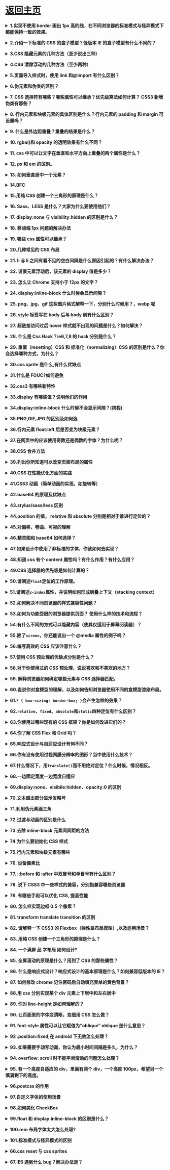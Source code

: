 # [返回主页](https://github.com/yisainan/web-interview/blob/master/README.md)

<b><details><summary>1.实现不使用 border 画出 1px 高的线，在不同浏览器的标准模式与怪异模式下都能保持一致的效果。</summary></b>

答案：

```html
<div style="height:1px;overflow:hidden;background:red"></div>
```

[参与互动](https://github.com/yisainan/web-interview/issues/22)

</details>

<b><details><summary>2.介绍一下标准的 CSS 的盒子模型？低版本 IE 的盒子模型有什么不同的？</summary></b>

答案：

（1）有两种， IE 盒子模型、W3C 盒子模型；

（2）盒模型： 内容(content)、填充(padding)、边界(margin)、 边框(border)；

（3）区 别： IE 的 content 部分把 border 和 padding 计算了进去;

[参与互动](https://github.com/yisainan/web-interview/issues/23)

</details>

<b><details><summary>3.CSS 隐藏元素的几种方法（至少说出三种）</summary></b>

答案：

Opacity:元素本身依然占据它自己的位置并对网页的布局起作用。它也将响应用户交互;

Visibility:与 opacity 唯一不同的是它不会响应任何用户交互。此外，元素在读屏软件中也会被隐藏;

Display:display 设为 none 任何对该元素直接打用户交互操作都不可能生效。此外，读屏软件也不会读到元素的内容。这种方式产生的效果就像元素完全不存在;

Position:不会影响布局，能让元素保持可以操作;

Clip-path:clip-path 属性还没有在 IE 或者 Edge 下被完全支持。如果要在你的 clip-path 中使用外部的 SVG 文件，浏览器支持度还要低;

[参与互动](https://github.com/yisainan/web-interview/issues/24)

</details>

<b><details><summary>4.CSS 清除浮动的几种方法（至少两种）</summary></b>

答案：

```
清除浮动： 核心：clear:both;

1.使用额外标签法（不推荐使用）

在浮动的盒子下面再放一个标签，使用 clear:both;来清除浮动

a 内部标签：会将父盒子的高度重新撑开

b 外部标签：只能将浮动盒子的影响清除，但是不会撑开盒子

2.使用 overflow 清除浮动（不推荐使用）

先找到浮动盒子的父元素，给父元素添加一个属性：overflow:hidden;就会清除子元素对页面的影响

3.使用伪元素清除浮动(用的最多)

伪元素：在页面上不存在的元素，但是可以通过 css 添加上去

种类：
      :after(在。。。之后)
      :before(在。。。之前)

注意：每个元素都有自己的伪元素

.clearfix:after {
    content:"";
    height:0;
    line-height:0;
    display:block;
    clear:both;
    visibility:hidden;  /_将元素隐藏起来_/ 
      在页面的 clearfix 元素后面添加了一个空的块级元素
     （这个元素的高为 0 行高也为 0   并且这个元素清除了浮动）
}
.clearfix {
  zoom:1;/_为了兼容 IE6_/
}
```

[参与互动](https://github.com/yisainan/web-interview/issues/25)

</details>

<b><details><summary>5.页面导入样式时，使用 link 和@import 有什么区别？</summary></b>

答案：

1. Link 属于 html 标签，而@import 是 CSS 中提供的

2. 在页面加载的时候，link 会同时被加载，而@import 引用的 CSS 会在页面加载完成后才会加载引用的 CSS

3. @import 只有在 ie5 以上才可以被识别，而 link 是 html 标签，不存在浏览器兼容性问题

4. Link 引入样式的权重大于@import 的引用（@import 是将引用的样式导入到当前的页面中）

[参与互动](https://github.com/yisainan/web-interview/issues/26)

</details>

<b><details><summary>6.伪元素和伪类的区别？</summary></b>

答案：

1、伪元素使用 2 个冒号，常见的有：::before，::after，::first-line，::first-letter，::selection、::placeholder 等；

      伪类使用1个冒号，常见的有：:hover，:link，:active，:target，:not()，:focus等。

2、伪元素添加了一个页面中没有的元素（只是从视觉效果上添加了，不是在文档树中添加）；

      伪类是给页面中已经存在的元素添加一个类。

解析：

CSS 伪元素是添加到选择器的关键字，去选择元素的特定部分。它们可以用于装饰（`:first-line`，`:first-letter`）或将元素添加到标记中（与 content:...组合），而不必修改标记（`:before`，`:after`）。

- `:first-line`和`:first-letter`可以用来修饰文字。
- 上面提到的`.clearfix`方法中，使用`clear: both`来添加不占空间的元素。
- 使用`:before`和`after`展示提示中的三角箭头。鼓励关注点分离，因为三角被视为样式的一部分，而不是真正的 DOM。如果不使用额外的 HTML 元素，只用 CSS 样式绘制三角形是不太可能的。

[参考](https://css-tricks.com/almanac/selectors/a/after-and-before/)

[参与互动](https://github.com/yisainan/web-interview/issues/27)

</details>

<b><details><summary>7. CSS 选择符有哪些？哪些属性可以继承？优先级算法如何计算？ CSS3 新增伪类有那些？</summary></b>

答案：

```
        1.id选择器（ # myid）

        2.类选择器（.myclassname）

        3.标签选择器（div, h1, p）

        4.相邻选择器（h1 + p）

        5.子选择器（ul < li）

        6.后代选择器（li a）

        7.通配符选择器（ * ）

        8.属性选择器（a[rel = "external"]）

        9.伪类选择器（a: hover, li: nth - child）

    *   可继承： font-size font-family color, UL LI DL DD DT;

    *   不可继承 ：border padding margin width height ;

    *   优先级就近原则，样式定义最近者为准;

    *   载入样式以最后载入的定位为准;

优先级为:

       !important >  id > class > tag  

       important 比 内联优先级高

CSS3新增伪类举例：

    p:first-of-type 选择属于其父元素的首个 <p> 元素的每个 <p> 元素。

    p:last-of-type  选择属于其父元素的最后 <p> 元素的每个 <p> 元素。

    p:only-of-type  选择属于其父元素唯一的 <p> 元素的每个 <p> 元素。

    p:only-child    选择属于其父元素的唯一子元素的每个 <p> 元素。

    p:nth-child(2)  选择属于其父元素的第二个子元素的每个 <p> 元素。

    :enabled、:disabled 控制表单控件的禁用状态。

    :checked，单选框或复选框被选中。

```

[参与互动](https://github.com/yisainan/web-interview/issues/28)

</details>

<b><details><summary>8. 行内元素和块级元素的具体区别是什么？行内元素的 padding 和 margin 可设置吗？</summary></b>

答案：

- 块级元素(block)特性：

  - 总是独占一行，表现为另起一行开始，而且其后的元素也必须另起一行显示;

  - 宽度(width)、高度(height)、内边距(padding)和外边距(margin)都可控制;

- 内联元素(inline)特性：
  - 和相邻的内联元素在同一行;
  - 宽度(width)、高度(height)、内边距的 top/bottom(padding-top/padding-bottom)和外边距的 top/bottom(margin-top/margin-bottom)都不可改变（也就是 padding 和 margin 的 left 和 right 是可以设置的），就是里面文字或图片的大小。

那么问题来了，浏览器还有默认的天生 inline-block 元素（拥有内在尺寸，可设置高宽，但不会自动换行），有哪些？

答案：`<input> 、<img> 、<button> 、<texterea> 、<label>。`

[参与互动](https://github.com/yisainan/web-interview/issues/29)

</details>

<b><details><summary>9. 什么是外边距重叠？重叠的结果是什么？</summary></b>

答案：

外边距重叠就是 margin-collapse。

在 CSS 当中，相邻的两个盒子（可能是兄弟关系也可能是祖先关系）的外边距可以结合成一个单独的外边距。这种合并外边距的方式被称为折叠，并且因而所结合成的外边距称为折叠外边距。

折叠结果遵循下列计算规则：

1. 两个相邻的外边距都是正数时，折叠结果是它们两者之间较大的值。

2. 两个相邻的外边距都是负数时，折叠结果是两者绝对值的较大值。

3. 两个外边距一正一负时，折叠结果是两者的相加的和。

[参与互动](https://github.com/yisainan/web-interview/issues/30)

</details>

<b><details><summary>10. rgba()和 opacity 的透明效果有什么不同？</summary></b>

答案：

rgba()和 opacity 都能实现透明效果，但最大的不同是 opacity 作用于元素，以及元素内的所有内容的透明度，

而 rgba()只作用于元素的颜色或其背景色。（设置 rgba 透明的元素的子元素不会继承透明效果！）

[参与互动](https://github.com/yisainan/web-interview/issues/31)

</details>

<b><details><summary>11. css 中可以让文字在垂直和水平方向上重叠的两个属性是什么？</summary></b>

答案：

垂直方向：line-height

水平方向：letter-spacing

那么问题来了，关于 letter-spacing 的妙用知道有哪些么？

答案:可以用于消除 inline-block 元素间的换行符空格间隙问题。

[参与互动](https://github.com/yisainan/web-interview/issues/32)

</details>

<b><details><summary>12. px 和 em 的区别。</summary></b>

答案：px 和 em 都是长度单位，区别是，px 的值是固定的，指定是多少就是多少，计算比较容易。em 得值不是固定的，并且 em 会继承父级元素的字体大小。

浏览器的默认字体高都是 16px。所以未经调整的浏览器都符合: 1em=16px。那么 12px=0.75em, 10px=0.625em。

[参与互动](https://github.com/yisainan/web-interview/issues/33)

</details>

<b><details><summary>13. 如何垂直居中一个元素？</summary></b>

答案：

方法一：绝对定位居中（原始版之已知元素的高宽）

```css
.content {
  width: 200px;
  height: 200px;
  background-color: #6699ff;
  position: absolute; /*父元素需要相对定位*/
  top: 50%;
  left: 50%;
  margin-top: -100px; /*设为高度的1/2*/
  margin-left: -100px; /*设为宽度的1/2*/
}
```

方法二：绝对定位居中（改进版之一未知元素的高宽）

```css
.content {
  width: 200px;
  height: 200px;
  background-color: #6699ff;
  position: absolute; /*父元素需要相对定位*/
  top: 50%;
  left: 50%;
  transform: translate(-50%, -50%); /*在水平和垂直方向上各偏移-50%*/
}
```

方法三：绝对定位居中（改进版之二未知元素的高宽）

```css
.content {
  width: 200px;
  height: 200px;
  background-color: #6699ff;
  margin: auto; /*很关键的一步*/
  position: absolute; /*父元素需要相对定位*/
  left: 0;
  top: 0;
  right: 0;
  bottom: 0; /*让四个定位属性都为0*/
}
```

方法四：flex 布局居中

```css
body {
  display: flex; /*设置外层盒子display为flex*/
  align-items: center; /*设置内层盒子的垂直居中*/
  justify-content: center; /*设置内层盒子的水平居中*/
  .content {
    width: 200px;
    height: 200px;
    background-color: #6699ff;
  }
}
```

那么问题来了，如何垂直居中一个 img（用更简便的方法。）

```css
.content {
  //img的容器设置如下
  display: table-cell;
  text-align: center;
  vertical-align: middle;
}
```

[参与互动](https://github.com/yisainan/web-interview/issues/34)

</details>

<b><details><summary>14.BFC </summary></b>

答案：

- 什么是 BFC

  BFC（Block Formatting Context）格式化上下文，是 Web 页面中盒模型布局的 CSS 渲染模式，指一个独立的渲染区域或者说是一个隔离的独立容器。

- 形成 BFC 的条件

  - 浮动元素，float 除 none 以外的值
  - 定位元素，position（absolute，fixed）
  - display 为以下其中之一的值 inline-block，table-cell，table-caption
  - overflow 除了 visible 以外的值（hidden，auto，scroll）

- BFC 的特性
  - 内部的 Box 会在垂直方向上一个接一个的放置。
  - 垂直方向上的距离由 margin 决定
  - bfc 的区域不会与 float 的元素区域重叠。
  - 计算 bfc 的高度时，浮动元素也参与计算
  - bfc 就是页面上的一个独立容器，容器里面的子元素不会影响外面元素。

[参与互动](https://github.com/yisainan/web-interview/issues/35)

</details>

<b><details><summary>15.用纯 CSS 创建一个三角形的原理是什么？ </summary></b>

答案：

```css
span {
  width: 0;
  height: 0;
  border-top: 40px solid transparent;
  border-left: 40px solid transparent;
  border-right: 40px solid transparent;
  border-bottom: 40px solid #ff0000;
}
```

![css_001](../images/css_001.jpg)

[参与互动](https://github.com/yisainan/web-interview/issues/36)

</details>

<b><details><summary>16. Sass、LESS 是什么？大家为什么要使用他们？</summary></b>

答案：他们是 CSS 预处理器。他是 CSS 上的一种抽象层。他们是一种特殊的语法/语言编译成 CSS。

例如 Less 是一种动态样式语言. 将 CSS 赋予了动态语言的特性，如变量，继承，运算， 函数. LESS 既可以在客户端上运行 (支持 IE 6+, Webkit, Firefox)，也可一在服务端运行 (借助 Node.js)。

为什么要使用它们？

结构清晰，便于扩展。

可以方便地屏蔽浏览器私有语法差异。这个不用多说，封装对浏览器语法差异的重复处理，减少无意义的机械劳动。

可以轻松实现多重继承。

完全兼容 CSS 代码，可以方便地应用到老项目中。LESS 只是在 CSS 语法上做了扩展，所以老的 CSS 代码也可以与 LESS 代码一同编译。

[参与互动](https://github.com/yisainan/web-interview/issues/37)

</details>

<b><details><summary>17. display:none 与 visibility:hidden 的区别是什么？</summary></b>

答案：

display :  隐藏对应的元素但不挤占该元素原来的空间。

visibility:  隐藏对应的元素并且挤占该元素原来的空间。

即是，使用 CSS display:none 属性后，HTML 元素（对象）的宽度、高度等各种属性值都将“丢失”;而使用 visibility:hidden 属性后，HTML 元素（对象）仅仅是在视觉上看不见（完全透明），而它所占据的空间位置仍然存在。

[参与互动](https://github.com/yisainan/web-interview/issues/38)

</details>

<b><details><summary>18. 移动端 1px 问题的解决办法</summary></b>

答案：推荐解决方法：媒体查询 + transfrom

```
/* 2倍屏 */
@media only screen and (-webkit-min-device-pixel-ratio: 2.0) {
    .border-bottom::after {
        -webkit-transform: scaleY(0.5);
        transform: scaleY(0.5);
    }
}
/* 3倍屏 */
@media only screen and (-webkit-min-device-pixel-ratio: 3.0) {
    .border-bottom::after {
        -webkit-transform: scaleY(0.33);
        transform: scaleY(0.33);
    }
}
```

[其他解决方案参考](https://www.jianshu.com/p/31f8907637a6)

[参与互动](https://github.com/yisainan/web-interview/issues/39)

</details>

<b><details><summary>19. 哪些 css 属性可以继承？</summary></b>

答案：

可继承： font-size font-family color, ul li dl dd dt;

不可继承 ：border padding margin width height ;

[参与互动](https://github.com/yisainan/web-interview/issues/40)

</details>

<b><details><summary>20.几种常见的 CSS 布局</summary></b>

答案：

- 单列布局
- 两列自适应布局
- 圣飞布局和双飞翼布局
- 伪等高布局
- 粘连布局

[参与互动](https://github.com/yisainan/web-interview/issues/41)

</details>

<b><details><summary>21. li 与 li 之间有看不见的空白间隔是什么原因引起的？有什么解决办法？</summary></b>

答案：浏览器的默认行为是把 inline 元素间的空白字符（空格换行 tab）渲染成一个空格，也就是我们上面的代码<li>换行后会产生换行字符，而它会变成一个空格，当然空格就占用一个字符的宽度。

解决方案：

方法一：既然是因为`<li>`换行导致的，那就可以将`<li>`代码全部写在一排，如下

```html
<div class="wrap">
  <h3>li标签空白测试</h3>
  <ul>
    <li class="part1"></li>
    <li class="part2"></li>
    <li class="part3"></li>
    <li class="part4"></li>
  </ul>
</div>
```

方法二：我们为了代码美观以及方便修改，很多时候我们不可能将`<li>`全部写在一排，那怎么办？既然是空格占一个字符的宽度，那我们索性就将`<ul>`内的字符尺寸直接设为 0，将下面样式放入样式表，问题解决。

```css
.wrap ul {
  font-size: 0px;
}
```

但随着而来的就是`<ul>`中的其他文字就不见了，因为其尺寸被设为 0px 了，我们只好将他们重新设定字符尺寸。
方法三：本来以为方法二能够完全解决问题，但经测试，将 li 父级标签字符设置为 0 在 Safari 浏览器依然出现间隔空白；既然设置字符大小为 0 不行，那咱就将间隔消除了，将下面代码替换方法二的代码，目前测试完美解决。同样随来而来的问题是 li 内的字符间隔也被设置了，我们需要将 li 内的字符间隔设为默认。

```css
.wrap ul {
  letter-spacing: -5px;
}
```

之后记得设置 li 内字符间隔

```css
.wrap ul li {
  letter-spacing: normal;
}
```

[参与互动](https://github.com/yisainan/web-interview/issues/90)

</details>

<b><details><summary>22. 设置元素浮动后，该元素的 display 值是多少？</summary></b>

答案：

自动变成 display:block

[参与互动](https://github.com/yisainan/web-interview/issues/91)

</details>

<b><details><summary>23. 怎么让 Chrome 支持小于 12px 的文字？</summary></b>

答案：

css3 的 transform 属性，设置值为 scale(x,y) 定义 2D 缩放转换

示例：

-webkit-transform: scale(0.50);

[参与互动](https://github.com/yisainan/web-interview/issues/92)

</details>

<b><details><summary>24. display:inline-block 什么时候会显示间隙？</summary></b>

答案：间隙产生的原因是因为，换行或空格会占据一定的位置

推荐解决方法：

父元素中设置
font-size:0;letter-spaceing:-4px;

[参与互动](https://github.com/yisainan/web-interview/issues/93)

</details>

<b><details><summary>25. png、jpg、gif 这些图片格式解释一下，分别什么时候用？，webp 呢</summary></b>

答案：

gif 图形交换格式，索引颜色格式，颜色少的情况下，产生的文件极小，支持背景透明，动画，图形渐进，无损压缩（适合线条，图标等），缺点只有 256 种颜色

jpg 支持上百万种颜色，有损压缩，压缩比可达 180：1，而且质量受损不明显，不支持图形渐进与背景透明，不支持动画

png 为替代 gif 产生的，位图文件，支持透明，半透明，不透明。不支持动画，无损图像格式。Png8 简单说是静态 gif，也只有 256 色，png24 不透明，但不止 256 色。

webp 谷歌开发的旨在加快图片加载速度的图片格式，图片压缩体积是 jpeg 的 2/3，有损压缩。高版本的 W3C 浏览器才支持，google39+，safari7+

[参与互动](https://github.com/yisainan/web-interview/issues/94)

</details>

<b><details><summary>26. style 标签写在 body 后与 body 前有什么区别？</summary></b>

答案：

从上向下加载，加载顺序不同

[参与互动](https://github.com/yisainan/web-interview/issues/95)

</details>

<b><details><summary>27. 超链接访问过后 hover 样式就不出现的问题是什么？如何解决？</summary></b>

答案：被点击访问过的超链接样式不在具有 hover 和 active 了,解决方法是改变 CSS 属性的排列顺序: L-V-H-A（link,visited,hover,active）

[参与互动](https://github.com/yisainan/web-interview/issues/96)

</details>

<b><details><summary>28. 什么是 Css Hack？ie6,7,8 的 hack 分别是什么？</summary></b>

答案：针对不同的浏览器写不同的 CSS code 的过程，就是 CSS hack。

示例如下：

```css

#test{
    width:300px;
    height:300px;
    background-color:blue;      /_firefox_/
    background-color:red\9;      /_all ie_/
    background-color:yellow;    /_ie8_/
    +background-color:pink;        /_ie7_/
    \_background-color:orange;       /_ie6_/   
}

 :root #test { background-color:purple\9; }  /*ie9*/

@media all and (min-width:0px)

     { #test {background-color:black;} }  /*opera*/

@media screen and (-webkit-min-device-pixel-ratio:0)

{ #test {background-color:gray;} }       /*chrome and safari*/


```

[参与互动](https://github.com/yisainan/web-interview/issues/97)

</details>

<b><details><summary>29. 重置（resetting）CSS 和 标准化（normalizing）CSS 的区别是什么？你会选择哪种方式，为什么？</summary></b>

答案：

- **重置（Resetting）**： 重置意味着除去所有的浏览器默认样式。对于页面所有的元素，像`margin`、`padding`、`font-size`这些样式全部置成一样。你将必须重新定义各种元素的样式。
- **标准化（Normalizing）**： 标准化没有去掉所有的默认样式，而是保留了有用的一部分，同时还纠正了一些常见错误。

当需要实现非常个性化的网页设计时，我会选择重置的方式，因为我要写很多自定义的样式以满足设计需求，这时候就不再需要标准化的默认样式了。

解析：[参考](https://stackoverflow.com/questions/6887336/what-is-the-difference-between-normalize-css-and-reset-css)

[参与互动](https://github.com/yisainan/web-interview/issues/98)

</details>

<b><details><summary>30.css sprite 是什么,有什么优缺点</summary></b>

答案：概念：将多个小图片拼接到一个图片中。通过 background-position 和元素尺寸调节需要显示的背景图案。

优点：

- 减少 HTTP 请求数，极大地提高页面加载速度。
- 增加图片信息重复度，提高压缩比，减少图片大小。
- 更换风格方便，只需在一张或几张图片上修改颜色或样式即可实现。

缺点：

- 图片合并麻烦。
- 维护麻烦，修改一个图片可能需要从新布局整个图片，样式。

[参与互动](https://github.com/yisainan/web-interview/issues/99)

</details>

<b><details><summary>31.什么是 FOUC?如何避免</summary></b>

答案：

1. 什么是 Fouc(文档样式短暂失效)？

在引用 css 的过程中，如果方法不当或者位置引用不对，会导致某些页面在 windows 下的 ie 出现一些奇怪的现象，以无样式显示页面内容的瞬间闪烁，这种现象称之为文档样式短暂失效，简称 FOCU。

2. 原因大致为：

- 使用 import 方法导入样式表
- 将样式表放在页面底部
- 有几个样式表，放在 html 结构的不同位置。

3. 其实原理很清楚：当样式表晚于结构性 html 加载，当加载到此样式表时，页面将停止之前的渲染。此样式表被下载和解析后，将重新渲染页面，也就出现了短暂的花屏现象。

4. 解决方法：使用 link 标签将样式表放在文档 head 中。

[参与互动](https://github.com/yisainan/web-interview/issues/100)

</details>

<b><details><summary>32.css3 有哪些新特性</summary></b>

答案：

1. 选择器

- E:last-child 匹配父元素的最后一个子元素 E。
- E:nth-child(n)匹配父元素的第 n 个子元素 E。
- E:nth-last-child(n) CSS3 匹配父元素的倒数第 n 个子元素 E。

2. RGBA

回答此问题，面试官很可能继续问：rgba()和 opacity 的透明效果有什么不同？

3. 多栏布局

```html
<div class="mul-col">
  <div>
    <h3>新手上路</h3>
    <p>新手专区 消费警示 交易安全 24小时在线帮助 免费开店</p>
  </div>
  <div>
    <h3>付款方式</h3>
    <p>快捷支付 信用卡 余额宝 蚂蚁花呗 货到付款</p>
  </div>
  <div>
    <h3>淘宝特色</h3>
    <p>手机淘宝 旺信 大众评审 B格指南</p>
  </div>
</div>
```

```css
.mul-col {
  column-count: 3;
  column-gap: 5px;
  column-rule: 1px solid gray;
  border-radius: 5px;
  border: 1px solid gray;
  padding: 10px;
}
```

4. 多背景图

```css
/* backgroundimage:url('1.jpg),url('2.jpg') */
```

5. CSS3 word-wrap 属性

```css
p.test {
  word-wrap: break-word;
}
```

6. 文字阴影

```css
text-shadow: 5px 2px 6px rgba(64, 64, 64, 0.5);
```

7. @font-face 属性

Font-face 可以用来加载字体样式，而且它还能够加载服务器端的字体文件，让客户端显示客户端所没有安装的字体。

```css
@font-face {
  font-family: BorderWeb;
  src: url(BORDERW0.eot);
}
@font-face {
  font-family: Runic;
  src: url(RUNICMT0.eot);
}
.border {
  font-size: 35px;
  color: black;
  font-family: "BorderWeb";
}
.event {
  font-size: 110px;
  color: black;
  font-family: "Runic";
}

/* 淘宝网字体使用 */

@font-face {
  font-family: iconfont;
  src: url(//at.alicdn.com/t/font_1465189805_4518812.eot);
}
```

8. 圆角

```css
border-radius: 15px;
```

9. 边框图片

CSS3 border-image 属性

10. 盒阴影

```css
/* box-shadow: 水平方向的偏移量 垂直方向的偏移量 模糊程度 扩展程度 颜色 是否具有内阴影 */
```

11. 盒子大小

CSS3 box-sizing 属性

12. 媒体查询

CSS3 @media 查询

13. CSS3 动画

@keyframes

```css
@keyframes abc {
  from {
    transform: rotate(0);
  }
  50% {
    transform: rotate(90deg);
  }
  to {
    transform: rotate(360deg);
  }
}
```

animation 属性

```css
/* animation ： name duration timing-function delay interation-count direction play-state */
```

14. 渐变效果

```css
background-image: -webkit-gradient(
  linear,
  0% 0%,
  100% 0%,
  from(#2a8bbe),
  to(#fe280e)
);
```

15. CSS3 弹性盒子模型

- 弹性盒子是 CSS3 的一种新的布局模式。
- CSS3 弹性盒（ Flexible Box 或 flexbox），是一种当页面需要适应不同的屏幕大小以及设备类型时确保元素拥有恰当的行为的布局方式。
- 引入弹性盒布局模型的目的是提供一种更加有效的方式来对一个容器中的子元素进行排列、对齐和分配空白空间。

16. CSS3 过渡

```css
div {
  transition: width 2s;
  -moz-transition: width 2s; /* Firefox 4 */
  -webkit-transition: width 2s; /* Safari 和 Chrome */
  -o-transition: width 2s; /* Opera */
}
```

17. CSS3 变换

- rotate()旋转
- translate()平移
- scale( )缩放
- skew()扭曲/倾斜
- 变换基点
- 3d 转换

[参考](https://www.w3school.com.cn/css3/index.asp)

[参与互动](https://github.com/yisainan/web-interview/issues/101)

</details>

<b><details><summary>33.display 有哪些值？说明他们的作用</summary></b>

答案：

display： none | inline | block | list-item | inline-block | table | inline-table | table-caption | table-cell | table-row | table-row-group | table-column | table-column-group | table-footer-group | table-header-group | run-in | box | inline-box | flexbox | inline-flexbox | flex | inline-flex

解析：

默认值：inline

```
none： 隐藏对象。与visibility属性的hidden值不同，其不为被隐藏的对象保留其物理空间
inline： 指定对象为内联元素。
block： 指定对象为块元素。
list-item： 指定对象为列表项目。
inline-block： 指定对象为内联块元素。（CSS2）
table： 指定对象作为块元素级的表格。类同于html标签<table>（CSS2）
inline-table： 指定对象作为内联元素级的表格。类同于html标签<table>（CSS2）
table-caption： 指定对象作为表格标题。类同于html标签<caption>（CSS2）
table-cell： 指定对象作为表格单元格。类同于html标签<td>（CSS2）
table-row： 指定对象作为表格行。类同于html标签<tr>（CSS2）
table-row-group： 指定对象作为表格行组。类同于html标签<tbody>（CSS2）
table-column： 指定对象作为表格列。类同于html标签<col>（CSS2）
table-column-group： 指定对象作为表格列组显示。类同于html标签<colgroup>（CSS2）
table-header-group： 指定对象作为表格标题组。类同于html标签<thead>（CSS2）
table-footer-group： 指定对象作为表格脚注组。类同于html标签<tfoot>（CSS2）
run-in： 根据上下文决定对象是内联对象还是块级对象。（CSS3）
box： 将对象作为弹性伸缩盒显示。（伸缩盒最老版本）（CSS3）
inline-box： 将对象作为内联块级弹性伸缩盒显示。（伸缩盒最老版本）（CSS3）
flexbox： 将对象作为弹性伸缩盒显示。（伸缩盒过渡版本）（CSS3）
inline-flexbox： 将对象作为内联块级弹性伸缩盒显示。（伸缩盒过渡版本）（CSS3）
flex： 将对象作为弹性伸缩盒显示。（伸缩盒最新版本）（CSS3）
inline-flex： 将对象作为内联块级弹性伸缩盒显示。（伸缩盒最新版本）（CSS3）
```

[参考](https://www.jianshu.com/p/77e1c36c0895)

[参与互动](https://github.com/yisainan/web-interview/issues/102)

</details>

<b><details><summary>34.display:inline-block 什么时候不会显示间隙？(携程)</summary></b>

答案：inline-block 布局的元素在编辑器里写在同一行

[参与互动](https://github.com/yisainan/web-interview/issues/103)

</details>

<b><details><summary>35.PNG,GIF,JPG 的区别及如何选</summary></b>

答案：

GIF：

- 1：256 色
- 2： 无损，编辑 保存时候，不会损失。
- 3：支持简单动画。
- 4：支持 boolean 透明，也就是要么完全透明，要么不透明

JPEG：

- 1：millions of colors
- 2： 有损压缩， 意味着每次编辑都会失去质量。
- 3：不支持透明。
- 4：适合照片，实际上很多相机使用的都是这个格式。

PNG：

- 1：无损，其实 PNG 有好几种格式的，一般分为两类：PNG8 和 truecolor PNGs；

- 与 GIF 相比：

  - 它通常会产生较小的文件大小。
  - 它支持阿尔法（变量）透明度。
  - 无动画支持

- 与 JPEG 相比：

  - 文件更大
  - 无损
  - 因此可以作为 JPEG 图片中间编辑的中转格式。

- 结论：

  - JPEG 适合照片
  - GIF 适合动画
  - PNG 适合其他任何种类——图表，buttons，背景，图表等等。

[参考](https://www.cnblogs.com/yadiblogs/p/9546935.html)

[参与互动](https://github.com/yisainan/web-interview/issues/104)

</details>

<b><details><summary>36.行内元素 float:left 后是否变为块级元素？</summary></b>

答案：

- 行内元素设置成浮动之后变得更加像是 inline-block
- 行内块级元素，设置成这个属性的元素会同时拥有行内和块级的特性，最明显的不同是它的默认宽度不是 100%，行内元素默认 100%宽度占据一行
- 这时候给行内元素设置 padding-top 和 padding-bottom 或者 width、height 都是有效果的

[参与互动](https://github.com/yisainan/web-interview/issues/105)

</details>

<b><details><summary>37.在网页中的应该使用奇数还是偶数的字体？为什么呢？</summary></b>

答案：应该使用偶数字体

1.比例关系

相对来说偶数字号比较容易和页面中其他部分的字号构成一个比例关系。如我使用 14px 的字体作为正文字号，那么其他部分的字体（如标题）就可以使用 14×1.5 =21px 的字体，或者在一些地方使用到了 14×0.5=7px 的 padding 或者 margin，如果你是在用 sass 或者 less 编写 css，这时候用处就凸显出来了。

2.UI 设计师的缘故

大多数设计师用的软件如 ps 提供的字号是偶数，自然到了   前端那边也是用的是偶数。

3.浏览器缘故

其一是低版本的浏览器 ie6 会把奇数字体强制转化为偶数，即 13px 渲染为 14px。

其二是为了平分字体。偶数宽的汉字，如 12px 的汉子，去掉 1 像素的字体间距，填充了的字体像素宽度其实就是 11px，这样的汉字中竖线左右是平分的，如“中”子，左右就是 5px 了。

4.系统差别

Windows 自带的点阵宋体（中易宋体）从 Vista 开始只提供 12、14、16 px 这三个大小的点阵，而 13、15、17 px 时用的是小一号的点阵（即每个字占的空间大了 1 px，但点阵没变），于是略显稀疏。

而在 Linux 和其他手持设备上，奇数偶数的渲染效果其实相差不大。

解析：[参考](https://blog.csdn.net/jian_xi/article/details/79346477)

[参与互动](https://github.com/yisainan/web-interview/issues/106)

</details>

<b><details><summary>38.CSS 合并方法</summary></b>

答案：@import url(css 文件地址)

[参与互动](https://github.com/yisainan/web-interview/issues/107)

</details>

<b><details><summary>39.列出你所知道可以改变页面布局的属性</summary></b>

答案：width、height、float、position、等

[参与互动](https://github.com/yisainan/web-interview/issues/108)

</details>

<b><details><summary>40.CSS 在性能优化方面的实践</summary></b>

答案：

1. 内联首屏关键 CSS（Critical CSS）

内联 CSS 能够使浏览器开始页面渲染的时间提前，只将渲染首屏内容所需的关键 CSS 内联到 HTML 中

2. 异步加载 CSS

3. 文件压缩

4. 去除无用 CSS

解析：[参考](https://www.cnblogs.com/heroljy/p/9412704.html)

[参与互动](https://github.com/yisainan/web-interview/issues/109)

</details>

<b><details><summary>41.CSS3 动画（简单动画的实现，如旋转等）</summary></b>

答案：

让一个 div 元素旋转 360 度示例

1. div 的样式结构:

```css
div {
  margin: 50px auto;
  width: 200px;
  height: 200px;
  background-color: pink;
}
```

2. 设置旋转属性的类名:

```css
div.rotate {
              /* 旋转360度 */
            transform: rotate(360deg);
              /* all表示所有属性,1s表示在一秒的时间完成动画 */
            transition: all 1s;
}
```

```
transition 有四个属性:

property: 规定应用过渡的 CSS 属性的名称。

duration: 定义过渡效果花费的时间。默认是 0,单位是 s。

timing-function: 规定过渡效果的时间曲线。默认是 "ease"。匀速'linear',加速'ease-in',减速'ease-out',先快后慢'ease-in-out'。

delay: 规定过渡效果何时开始。默认是 0。单位 s。

可以连写: transition: property duration timing-function delay;
```

3. 给 div 元素设置鼠标移入时旋转,也就是给它加上.rotate 类名.鼠标移出时移除类名

```js
$(function() {
  $("div")
    .mouseenter(function() {
      $(this).addClass("rotate");
    })
    .mouseleave(function() {
      $(this).removeClass("rotate");
    });
});
```

解析：[参考](https://blog.csdn.net/qq_42209630/article/details/80338578)

[参与互动](https://github.com/yisainan/web-interview/issues/110)

</details>

<b><details><summary>42.base64 的原理及优缺点</summary></b>

答案：

1.什么是 Base64

Base64 是一种基于 64 个可打印字符来表示二进制数据的编码方式，是从二进制数据到字符的过程。
原则上，计算机中所有内容都是二进制形式存储的，所以所有内容（包括文本、影音、图片等）都可以用 base64 来表示。

2.适用场景

```
1.Base64一般用于在HTTP协议下传输二进制数据，由于HTTP协议是文本协议，所以在HTTP写一下传输二进制数据需要将二进制数据转化为字符数据，
网络传输只能传输可打印字符，
在ASCII码中规定，0-31、128这33个字符属于控制字符，
32~127这95个字符属于可打印字符
那么其它字符怎么传输呢，Base64就是其中一种方式，
2.将图片等资源文件以Base64编码形式直接放于代码中，使用的时候反Base64后转换成Image对象使用。
3.偶尔需要用这条纯文本通道传一张图片之类的情况发生的时候，就会用到Base64，比如多功能Internet 邮件扩充服务（MIME）就是用Base64对邮件的附件进行编码的。
```

3.Base64 编码原理

Base64 编码之所以称为 Base64，是因为其使用 64 个字符来对任意数据进行编码，同理有 Base32、Base16 编码。标准 Base64 编码使用的 64 个字符为：

![css_008](../images/css_008.png)

有点特殊的是最后两个字符，因对最后两个字符的选择不同，Base64 编码又有很多变种，比如用于编码 URL 的 Base64 URL 编码。

Base64 编码本质上是一种将二进制数据转成文本数据的方案。对于非二进制数据，是先将其转换成二进制形式，然后每连续 6 比特（2 的 6 次方=64）计算其十进制值，根据该值在上面的索引表中找到对应的字符，最终得到一个文本字符串。

假设我们要对 Hello! 进行 Base64 编码，按照 ASCII 表，其转换过程如下图所示：

![css_009](../images/css_009.png)

可知 Hello! 的 Base64 编码结果为 SGVsbG8h，每 3 个原始字符经 Base64 编码成 4 个字符。那么，当原始字符串长度不能被 3 整除时，怎么办呢？

以 Hello!! 为例，其转换过程为：

![css_010](../images/css_010.png)

Hello!! Base64 编码的结果为 SGVsbG8hIQAA。可见，不能被 3 整除时会采用来来补 0 的方式来完成编码。
需要注意的是：标准 Base64 编码通常用 = 字符来替换最后的 A，即编码结果为 SGVsbG8hIQ==。因为 = 字符并不在 Base64 编码索引表中，其意义在于结束符号，在 Base64 解码时遇到 = 时即可知道一个 Base64 编码字符串结束。

4.优缺点

优点:可以将二进制数据转化为可打印字符，方便传输数据，对数据进行简单的加密，肉眼安全。
缺点：内容编码后体积变大，编码和解码需要额外工作量。

解析：[参考 1](https://segmentfault.com/a/1190000012654771)、[参考 2](https://blog.csdn.net/fightingitpanda/article/details/83305100)

[参与互动](https://github.com/yisainan/web-interview/issues/111)

</details>

<b><details><summary>43.stylus/sass/less 区别</summary></b>

答案：

1. 后缀

默认 Sass 使用 .sass 扩展名，而 Less 使用 .less 扩展名，Stylus 默认使用 .styl 的文件扩展名

2. 语法

3. 变量

- sass 变量必须是以\$开头的，然后变量和值之间使用冒号（：）隔开，和 css 属性是一样的
- Less css 中变量都是用@开头的，其余与 sass 都是一样的
- stylus 对变量是没有任何设定的，可以是以\$开头，或者任何的字符，而且与变量之间可以用冒号，空格隔开，但是在 stylus 中不能用@开头

解析：[参考](https://blog.csdn.net/pedrojuliet/article/details/72887490)

[参与互动](https://github.com/yisainan/web-interview/issues/112)

</details>

<b><details><summary>44.position 的值， relative 和 absolute 分别是相对于谁进行定位的？</summary></b>

答案：

- absolute :生成绝对定位的元素， 相对于最近一级的 定位不是 static 的父元素来进行定位。
- fixed （老 IE 不支持）生成绝对定位的元素，通常相对于浏览器窗口或 frame 进行定位。
- relative 生成相对定位的元素，相对于其在普通流中的位置进行定位。
- static 默认值。没有定位，元素出现在正常的流中
- sticky 生成粘性定位的元素，容器的位置根据正常文档流计算得出

[参与互动](https://github.com/yisainan/web-interview/issues/113)

</details>

<b><details><summary>45.对偏移、卷曲、可视的理解</summary></b>

答案：

```
偏移
offsetWidth	  width  +  padding  +  border
offsetHeight	height +  padding  +  border
offsetLeft
offsetTop
offsetParent
注意：没有offsetRight和offsetBottom
************************************************************************************************

卷曲
scrollWidth    width  +  padding
scrollHeight   当内部的内容溢出盒子的时候， 顶边框的底部，计算到内容的底部；如果内容没有溢出盒子，计算方式为盒子内部的真实高度（边框到边框）
scrollLeft     这个scroll系列属性不是只读的
scrollTop
scroll()

此函数可以获取卷曲的高度和卷曲的宽度
function myScroll() {
   return {
      top: window.pageYOffset  || document.documentElement.scrollTop  || document.body.scrollTop  || 0,
      left: window.pageXOffset || document.documentElement.scrollLeft || document.body.scrollLeft || 0
    };

}

滚动滚动条的时候触发事件
box（window）.onscroll = function () {}
************************************************************************************************

可视
clientWidth   获取的是元素内部的真实宽度 width  +  padding
clientHeight  边框之间的高度
clientLeft    相当于左边框的宽度  如果元素包含了滚动条，并且滚动条显示在元素的左侧。这时，clientLeft属性会包含滚动条的宽度17px
clientTop     相当于顶边框的宽度
client()

此函数可以获取浏览器可视区域的宽高
function myClient() {
    return {
        wid: window.innerWidth  || document.documentElement.clientWidth  || document.body.clientWidth  || 0,
       heit: window.innerHeight || document.documentElement.clientHeight || document.body.clientHeight || 0
    };
}

----------------------------------------------------------------------------------------------
@offsetHeight和style.height的区别

demo.style.height只能获取行内样式，如果样式写到了其他地方，甚至根本就没写，便无法获取
style.height是字符串（而且带单位），offsetHeight是数值
demo.style.height可以设置行内样式，offsetHeight是只读属性
因此，一般用demo.offsetHeight来获取某元素的真实宽度/高度，用style.height来设置宽度/高度

----------------------------------------------------------------------------------------------
@offsetLeft和style.left的区别

一、style.left只能获取行内样式
二、offsetLeft只读，style.left可读可写
三、offsetLeft是数值，style.left是字符串并且有单位px
四、如果没有加定位，style.left获取的数值可能是无效的
五、最大区别在于offsetLeft以border左上角为基准，style.left以margin左上角为基准

----------------------------------------------------------------------------------------------
@scrollHeight和scrollWidth

标签内部实际内容的高度/宽度
不计算边框，如果内容不超出盒子，值为盒子的宽高（不带边框）
如果内容超出了盒子，就是从顶部或左部边框内侧一直到内容a的最外部分

----------------------------------------------------------------------------------------------
@scrollTop和scrollLeft

被卷去部分的 顶部/左侧 到可视区域 顶部/左侧 的距离
```

解析：

![offset大全](../images/css_002.png)

![scroll大全](../images/css_003.png)

![三个height比较](../images/css_004.png)

![style.left和offsetLeft](../images/css_005.png)

![client大全](../images/css_006.png)

[参与互动](https://github.com/yisainan/web-interview/issues/114)

</details>

<b><details><summary>46.精灵图和 base64 如何选择？</summary></b>

答案：

## Css Sprites：

介绍：
Css Sprites（雪碧图或 css 精灵），是网页图片处理的一种方式，它允许你将一个页面涉及到的所有零星图片都包含到一张大图中去，这样一来，当访问该页面时，载入的图片就不会像以前那样一幅一幅地慢慢显示出来了。

原理：
将许多的小图片整合到一张大图片中，利用 css 中的 background-image 属性，background-position 属性定位某个图片位置，来达到在大图片中引用某个部位的小图片的效果。

优点：
减少网页的 http 请求，提升网页加载速度。
合并多张小图片成大图，能减少字节总数（大图大小<=多张小图大小）.

缺点：
前期需要处理图片将小图合并，多些许工程量。
对于需要经常改变的图片维护起来麻烦。

## base64：

介绍：
base64 是网络上最常见的用于传输 8Bit 字节代码的编码方式之一，要求把每三个 8Bit 的字节转换为四个 6Bit 的字节，Base64 是网络上最常见的用于传输 8Bit 字节代码的编码方式之一。

通俗点讲：将资源原本二进制形式转成以 64 个字符基本单位，所组成的一串字符串。
比如一张图片转成 base64 编码后就像这样，图片直接以 base64 形式嵌入文件中（很长没截完）：

![css_007](../images/css_007.jpg)

生成 base64 编码：
图片生成 base64 可以用一些工具，如在线工具，但在项目中这样一个图片这样生成是挺繁琐。
特别说下，webpack 中的 url-loader 可以完成这个工作，可以对限制大小的图片进行 base64 的转换，非常方便。

优点：
base64 的图片会随着 html 或者 css 一起下载到浏览器,减少了请求.
可避免跨域问题

缺点：
老东西（低版本）的 IE 浏览器不兼容。
体积会比原来的图片大一点。
css 中过多使用 base64 图片会使得 css 过大，不利于 css 的加载。

适用场景：
应用于小的图片几 k 的，太大的图片会转换后的大小太大，得不偿失。
用于一些 css sprites 不利处理的小图片，如一些可以通过 background-repeat 平铺来做成背景的图片

解析：[参考](https://www.cnblogs.com/wangqi2019/p/10498627.html)

[参与互动](https://github.com/yisainan/web-interview/issues/115)

</details>

<b><details><summary>47.如果设计中使用了非标准的字体，你该如何去实现？</summary></b>

答案：使用`@font-face`并为不同的`font-weight`定义`font-family`。

[参与互动](https://github.com/yisainan/web-interview/issues/116)

</details>

<b><details><summary>48.知道 css 有个 content 属性吗？有什么作用？有什么应用？</summary></b>

答案：知道。css 的 content 属性专门应用在 before/after 伪元素上，用来插入生成内容。最常见的应用是利用伪类清除浮动。

```css
//一种常见利用伪类清除浮动的代码
.clearfix:after {
  content: "."; //这里利用到了content属性
  display: block;
  height: 0;
  visibility: hidden;
  clear: both;
}
.clearfix {
  zoom: 1;
}
```

after 伪元素通过 content 在元素的后面生成了内容为一个点的块级素，再利用 clear:both 清除浮动。
那么问题继续还有，知道 css 计数器（序列数字字符自动递增）吗？如何通过 css content 属性实现 css 计数器？

答案：css 计数器是通过设置 counter-reset 、counter-increment 两个属性 、及 counter()/counters()一个方法配合 after / before 伪类实现。

[参与互动](https://github.com/yisainan/web-interview/issues/117)

</details>

<b><details><summary>49.CSS 选择器的优先级是如何计算的？</summary></b>

答案：浏览器通过优先级规则，判断元素展示哪些样式。优先级通过 4 个维度指标确定，我们假定以`a、b、c、d`命名，分别代表以下含义：

1. `a`表示是否使用内联样式（inline style）。如果使用，`a`为 1，否则为 0。
2. `b`表示 ID 选择器的数量。
3. `c`表示类选择器、属性选择器和伪类选择器数量之和。
4. `d`表示标签（类型）选择器和伪元素选择器之和。

优先级的结果并非通过以上四个值生成一个得分，而是每个值分开比较。`a、b、c、d`权重从左到右，依次减小。判断优先级时，从左到右，一一比较，直到比较出最大值，即可停止。所以，如果`b`的值不同，那么`c`和`d`不管多大，都不会对结果产生影响。比如`0，1，0，0`的优先级高于`0，0，10，10`。

当出现优先级相等的情况时，最晚出现的样式规则会被采纳。如果你在样式表里写了相同的规则（无论是在该文件内部还是其它样式文件中），那么最后出现的（在文件底部的）样式优先级更高，因此会被采纳。

在写样式时，我会使用较低的优先级，这样这些样式可以轻易地覆盖掉。尤其对写 UI 组件的时候更为重要，这样使用者就不需要通过非常复杂的优先级规则或使用`!important`的方式，去覆盖组件的样式了。

解析：[参考](https://www.smashingmagazine.com/2007/07/css-specificity-things-you-should-know/)、[参考](https://www.sitepoint.com/web-foundations/specificity/)

[参与互动](https://github.com/yisainan/web-interview/issues/118)

</details>

<b><details><summary>50.请阐述`Float`定位的工作原理。</summary></b>

答案：

浮动（float）是 CSS 定位属性。浮动元素从网页的正常流动中移出，但是保持了部分的流动性，会影响其他元素的定位（比如文字会围绕着浮动元素）。这一点与绝对定位不同，绝对定位的元素完全从文档流中脱离。

CSS 的`clear`属性通过使用`left`、`right`、`both`，让该元素向下移动（清除浮动）到浮动元素下面。

如果父元素只包含浮动元素，那么该父元素的高度将塌缩为 0。我们可以通过清除（clear）从浮动元素后到父元素关闭前之间的浮动来修复这个问题。

有一种 hack 的方法，是自定义一个`.clearfix`类，利用伪元素选择器`::after`清除浮动。[另外还有一些方法](https://css-tricks.com/all-about-floats/#article-header-id-4)，比如添加空的`<div></div>`和设置浮动元素父元素的`overflow`属性。与这些方法不同的是，`clearfix`方法，只需要给父元素添加一个类，定义如下：

```css
.clearfix::after {
  content: "";
  display: block;
  clear: both;
}
```

值得一提的是，把父元素属性设置为`overflow: auto`或`overflow: hidden`，会使其内部的子元素形成块格式化上下文（Block Formatting Context），并且父元素会扩张自己，使其能够包围它的子元素。

解析：[参考](https://css-tricks.com/all-about-floats/)

[参与互动](https://github.com/yisainan/web-interview/issues/119)

</details>

<b><details><summary>51.请阐述`z-index`属性，并说明如何形成层叠上下文（stacking context）</summary></b>

答案：

CSS 中的`z-index`属性控制重叠元素的垂直叠加顺序。`z-index`只能影响`position`值不是`static`的元素。

没有定义`z-index`的值时，元素按照它们出现在 DOM 中的顺序堆叠（层级越低，出现位置越靠上）。非静态定位的元素（及其子元素）将始终覆盖静态定位（static）的元素，而不管 HTML 层次结构如何。

层叠上下文是包含一组图层的元素。 在一组层叠上下文中，其子元素的`z-index`值是相对于该父元素而不是 document root 设置的。每个层叠上下文完全独立于它的兄弟元素。如果元素 B 位于元素 A 之上，则即使元素 A 的子元素 C 具有比元素 B 更高的`z-index`值，元素 C 也永远不会在元素 B 之上.

每个层叠上下文是自包含的：当元素的内容发生层叠后，整个该元素将会在父层叠上下文中按顺序进行层叠。少数 CSS 属性会触发一个新的层叠上下文，例如`opacity`小于 1，`filter`不是`none`，`transform`不是`none`。

解析：[参考 1](https://css-tricks.com/almanac/properties/z/z-index/)、[参考 2](https://philipwalton.com/articles/what-no-one-told-you-about-z-index/)、[参考 3](https://developer.mozilla.org/en-US/docs/Web/CSS/CSS_Positioning/Understanding_z_index/The_stacking_context)

[参与互动](https://github.com/yisainan/web-interview/issues/120)

</details>

<b><details><summary>52.如何解决不同浏览器的样式兼容性问题？</summary></b>

答案：

- 在确定问题原因和有问题的浏览器后，使用单独的样式表，仅供出现问题的浏览器加载。这种方法需要使用服务器端渲染。
- 使用已经处理好此类问题的库，比如 Bootstrap。
- 使用 `autoprefixer` 自动生成 CSS 属性前缀。
- 使用 Reset CSS 或 Normalize.css。

[参与互动](https://github.com/yisainan/web-interview/issues/121)

</details>

<b><details><summary>53.如何为功能受限的浏览器提供页面？ 使用什么样的技术和流程？</summary></b>

答案：

- 优雅的降级：为现代浏览器构建应用，同时确保它在旧版浏览器中正常运行。
- Progressive enhancement - The practice of building an application for a base level of user experience, but adding functional enhancements when a browser supports it.
- 渐进式增强：构建基于用户体验的应用，但在浏览器支持时添加新增功能。
- 利用 [caniuse.com](https://caniuse.com/) 检查特性支持。
- 使用 `autoprefixer` 自动生成 CSS 属性前缀。
- 使用 [Modernizr](https://modernizr.com/)进行特性检测。

[参与互动](https://github.com/yisainan/web-interview/issues/122)

</details>

<b><details><summary>54.有什么不同的方式可以隐藏内容（使其仅适用于屏幕阅读器）？</summary></b>

答案：

这些方法与可访问性（a11y）有关。

- `visibility: hidden`：元素仍然在页面流中，并占用空间。
- `width: 0; height: 0`：使元素不占用屏幕上的任何空间，导致不显示它。
- `position: absolute; left: -99999px`： 将它置于屏幕之外。
- `text-indent: -9999px`：这只适用于`block`元素中的文本。
- Metadata： 例如通过使用 Schema.org，RDF 和 JSON-LD。
- WAI-ARIA：如何增加网页可访问性的 W3C 技术规范。

即使 WAI-ARIA 是理想的解决方案，我也会采用绝对定位方法，因为它具有最少的注意事项，适用于大多数元素，而且使用起来非常简单。

解析：[参考 1](https://www.w3.org/TR/wai-aria-1.1/)、[参考 2](https://developer.mozilla.org/en-US/docs/Web/Accessibility/ARIA)、[参考 3](http://a11yproject.com/)

[参与互动](https://github.com/yisainan/web-interview/issues/123)

</details>

<b><details><summary>55.除了`screen`，你还能说出一个 @media 属性的例子吗？</summary></b>

答案：

- all
  适用于所有设备。
- print
  为了加载合适的文档到当前使用的可视窗口. 需要提前咨询 paged media（媒体屏幕尺寸）, 以满足个别设备网页尺寸不匹配等问题。
- screen
  主要适用于彩色的电脑屏幕
- speech
  speech 这个合成器. 注意: CSS2 已经有一个相似的媒体类型叫 aural.<br>

解析：[参考](https://developer.mozilla.org/zh-CN/docs/Web/CSS/@media)

[参与互动](https://github.com/yisainan/web-interview/issues/124)

</details>

<b><details><summary>56.编写高效的 CSS 应该注意什么？</summary></b>

答案：

首先，浏览器从最右边的选择器，即关键选择器（key selector），向左依次匹配。根据关键选择器，浏览器从 DOM 中筛选出元素，然后向上遍历被选元素的父元素，判断是否匹配。选择器匹配语句链越短，浏览器的匹配速度越快。避免使用标签和通用选择器作为关键选择器，因为它们会匹配大量的元素，浏览器必须要进行大量的工作，去判断这些元素的父元素们是否匹配。

[BEM (Block Element Modifier)](https://bem.info/) methodology recommends that everything has a single class, and, where you need hierarchy, that gets baked into the name of the class as well, this naturally makes the selector efficient and easy to override.
[BEM (Block Element Modifier)](https://bem.info/)原则上建议为独立的 CSS 类命名，并且在需要层级关系时，将关系也体现在命名中，这自然会使选择器高效且易于覆盖。

搞清楚哪些 CSS 属性会触发重新布局（reflow）、重绘（repaint）和合成（compositing）。在写样式时，避免触发重新布局的可能。

解析：[参考 1](https://developers.google.com/web/fundamentals/performance/rendering/)、[参考 2](https://csstriggers.com/)

[参与互动](https://github.com/yisainan/web-interview/issues/125)

</details>

<b><details><summary>57.使用 CSS 预处理的优缺点分别是什么？</summary></b>

答案：

优点：

- 提高 CSS 可维护性。
- 易于编写嵌套选择器。
- 引入变量，增添主题功能。可以在不同的项目中共享主题文件。
- 通过混合（Mixins）生成重复的 CSS。
- Splitting your code into multiple files. CSS files can be split up too but doing so will require a HTTP request to download each CSS file.
- 将代码分割成多个文件。不进行预处理的 CSS，虽然也可以分割成多个文件，但需要建立多个 HTTP 请求加载这些文件。

缺点：

- 需要预处理工具。
- 重新编译的时间可能会很慢。

[参与互动](https://github.com/yisainan/web-interview/issues/126)

</details>

<b><details><summary>58.对于你使用过的 CSS 预处理，说说喜欢和不喜欢的地方？</summary></b>

答案：

喜欢：

- 绝大部分优点上题以及提过。
- Less 用 JavaScript 实现，与 NodeJS 高度结合。

不喜欢：

- 我通过`node-sass`使用 Sass，它用 C ++ 编写的 LibSass 绑定。在 Node 版本切换时，我必须经常重新编译。
- Less 中，变量名称以`@`作为前缀，容易与 CSS 关键字混淆，如`@media`、`@import`和`@font-face`。

[参与互动](https://github.com/yisainan/web-interview/issues/127)

</details>

<b><details><summary>59. 解释浏览器如何确定哪些元素与 CSS 选择器匹配。</summary></b>

答案：

浏览器从最右边的选择器（关键选择器）根据关键选择器，浏览器从 DOM 中筛选出元素，然后向上遍历被选元素的父元素，判断是否匹配。选择器匹配语句链越短，浏览器的匹配速度越快。

例如，对于形如`p span`的选择器，浏览器首先找到所有`<span>`元素，并遍历它的父元素直到根元素以找到`<p>`元素。对于特定的`<span>`，只要找到一个`<p>`，就知道'<span>`已经匹配并停止继续匹配。

解析：[参考](https://stackoverflow.com/questions/5797014/why-do-browsers-match-css-selectors-from-right-to-left)

[参与互动](https://github.com/yisainan/web-interview/issues/128)

</details>

<b><details><summary>60.说说你对盒模型的理解，以及如何告知浏览器使用不同的盒模型渲染布局。</summary></b>

答案：

CSS 盒模型描述了以文档树中的元素而生成的矩形框，并根据排版模式进行布局。每个盒子都有一个内容区域（例如文本，图像等）以及周围可选的`padding`、`border`和`margin`区域。

CSS 盒模型负责计算：

- 块级元素占用多少空间。
- 边框是否重叠，边距是否合并。
- 盒子的尺寸。

盒模型有以下规则：

- 块级元素的大小由`width`、`height`、`padding`、`border`和`margin`决定。
- 如果没有指定`height`，则块级元素的高度等于其包含子元素的内容高度加上`padding`（除非有浮动元素，请参阅下文）。
- 如果没有指定`width`，则非浮动块级元素的宽度等于其父元素的宽度减去父元素的`padding`。
- 元素的`height`是由内容的`height`来计算的。
- 元素的`width`是由内容的`width`来计算的。
- 默认情况下，`padding`和`border`不是元素`width`和`height`的组成部分。

解析：[参考](https://www.smashingmagazine.com/2010/06/the-principles-of-cross-browser-css-coding/#understand-the-css-box-model)

[参与互动](https://github.com/yisainan/web-interview/issues/129)

</details>

<b><details><summary>61.`* { box-sizing: border-box; }`会产生怎样的效果？</summary></b>

答案：

- 元素默认应用了`box-sizing: content-box`，元素的宽高只会决定内容（content）的大小。
- `box-sizing: border-box`改变计算元素`width`和`height`的方式，`border`和`padding`的大小也将计算在内。
- 元素的`height` = 内容（content）的高度 + 垂直方向的`padding` + 垂直方向`border`的宽度
- 元素的`width` = 内容（content）的宽度 + 水平方向的`padding` + 水平方向`border`的宽度

[参与互动](https://github.com/yisainan/web-interview/issues/130)

</details>

<b><details><summary>62.`relative`、`fixed`、`absolute`和`static`四种定位有什么区别？</summary></b>

答案：

经过定位的元素，其`position`属性值必然是`relative`、`absolute`、`fixed`或`static`。

- `static`：默认定位属性值。该关键字指定元素使用正常的布局行为，即元素在文档常规流中当前的布局位置。此时 top, right, bottom, left 和 z-index 属性无效。
- `relative`：该关键字下，元素先放置在未添加定位时的位置，再在不改变页面布局的前提下调整元素位置（因此会在此元素未添加定位时所在位置留下空白）。
- `absolute`：不为元素预留空间，通过指定元素相对于最近的非 static 定位祖先元素的偏移，来确定元素位置。绝对定位的元素可以设置外边距（margins），且不会与其他边距合并。
- `fixed`：不为元素预留空间，而是通过指定元素相对于屏幕视口（viewport）的位置来指定元素位置。元素的位置在屏幕滚动时不会改变。打印时，元素会出现在的每页的固定位置。fixed 属性会创建新的层叠上下文。当元素祖先的 transform 属性非 none 时，容器由视口改为该祖先。
- `static`：盒位置根据正常流计算(这称为正常流动中的位置)，然后相对于该元素在流中的 flow root（BFC）和 containing block（最近的块级祖先元素）定位。在所有情况下（即便被定位元素为 `table` 时），该元素定位均不对后续元素造成影响。当元素 B 被粘性定位时，后续元素的位置仍按照 B 未定位时的位置来确定。`position: static` 对 `table` 元素的效果与 `position: relative` 相同。

解析：[参考](https://developer.mozilla.org/en/docs/Web/CSS/position)

[参与互动](https://github.com/yisainan/web-interview/issues/131)

</details>

<b><details><summary>63.你使用过哪些现有的 CSS 框架？你是如何改进它们的？</summary></b>

答案：

- **Bootstrap**： 更新周期缓慢。Bootstrap 4 已经处于 alpha 版本将近两年了。添加了在页面中广泛使用的微调按钮组件。
- **Semantic UI**：源代码结构使得自定义主题很难理解。非常规主题系统的使用体验很差。外部库的路径需要硬编码（hard code）配置。变量重新赋值没有 Bootstrap 设计得好。
- **Bulma**： 需要很多非语义的类和标记，显得很多余。不向后兼容，以至于升级版本后，会破坏应用的正常运行。

[参与互动](https://github.com/yisainan/web-interview/issues/132)

</details>

<b><details><summary>64.你了解 CSS Flex 和 Grid 吗？</summary></b>

答案：Flex 主要用于一维布局，而 Grid 则用于二维布局。

解析：

### Flex

flex 容器中存在两条轴， 横轴和纵轴， 容器中的每个单元称为 flex item。

在容器上可以设置 6 个属性：

- flex-direction
- flex-wrap
- flex-flow
- justify-content
- align-items
- align-content

注意：当设置 flex 布局之后，子元素的 float、clear、vertical-align 的属性将会失效。

#### Flex 项目属性

有六种属性可运用在 item 项目上:

1. order
2. flex-basis
3. flex-grow
4. flex-shrink
5. flex
6. align-self

### Grid

CSS 网格布局用于将页面分割成数个主要区域，或者用来定义组件内部元素间大小、位置和图层之间的关系。

像表格一样，网格布局让我们能够按行或列来对齐元素。 但是，使用 CSS 网格可能还是比 CSS 表格更容易布局。 例如，网格容器的子元素可以自己定位，以便它们像 CSS 定位的元素一样，真正的有重叠和层次。

[参与互动](https://github.com/yisainan/web-interview/issues/133)

</details>

<b><details><summary>65.响应式设计与自适应设计有何不同？</summary></b>

答案：

响应式设计和自适应设计都以提高不同设备间的用户体验为目标，根据视窗大小、分辨率、使用环境和控制方式等参数进行优化调整。

响应式设计的适应性原则：网站应该凭借一份代码，在各种设备上都有良好的显示和使用效果。响应式网站通过使用媒体查询，自适应栅格和响应式图片，基于多种因素进行变化，创造出优良的用户体验。就像一个球通过膨胀和收缩，来适应不同大小的篮圈。

自适应设计更像是渐进式增强的现代解释。与响应式设计单一地去适配不同，自适应设计通过检测设备和其他特征，从早已定义好的一系列视窗大小和其他特性中，选出最恰当的功能和布局。与使用一个球去穿过各种的篮筐不同，自适应设计允许使用多个球，然后根据不同的篮筐大小，去选择最合适的一个。

解析：[参考 1](https://developer.mozilla.org/en-US/docs/Archive/Apps/Design/UI_layout_basics/Responsive_design_versus_adaptive_design)、[参考 2](http://mediumwell.com/responsive-adaptive-mobile/)、[参考 3](https://css-tricks.com/the-difference-between-responsive-and-adaptive-design/)

[参与互动](https://github.com/yisainan/web-interview/issues/134)

</details>

<b><details><summary>66.你有没有使用过视网膜分辨率的图形？当中使用什么技术？</summary></b>

答案：我倾向于使用更高分辨率的图形（显示尺寸的两倍）来处理视网膜显示。更好的方法是使用媒体查询，像`@media only screen and (min-device-pixel-ratio: 2) { ... }`，然后改变`background-image`。

对于图标类的图形，我会尽可能使用 svg 和图标字体，因为它们在任何分辨率下，都能被渲染得十分清晰。

还有一种方法是，在检查了`window.devicePixelRatio`的值后，利用 JavaScript 将`<img>`的`src`属性修改，用更高分辨率的版本进行替换。

解析：[参考](https://www.sitepoint.com/css-techniques-for-retina-displays/)

[参与互动](https://github.com/yisainan/web-interview/issues/135)

</details>

<b><details><summary>67.什么情况下，用`translate()`而不用绝对定位？什么时候，情况相反。</summary></b>

答案：`translate()`是`transform`的一个值。改变`transform`或`opacity`不会触发浏览器重新布局（reflow）或重绘（repaint），只会触发复合（compositions）。而改变绝对定位会触发重新布局，进而触发重绘和复合。`transform`使浏览器为元素创建一个 GPU 图层，但改变绝对定位会使用到 CPU。 因此`translate()`更高效，可以缩短平滑动画的绘制时间。

当使用`translate()`时，元素仍然占据其原始空间（有点像`position：relative`），这与改变绝对定位不同。

解析：[参考 1](https://www.paulirish.com/2012/why-moving-elements-with-translate-is-better-than-posabs-topleft/)、[参考 2](https://neal.codes/blog/front-end-interview-css-questions)、[参考 3](https://quizlet.com/28293152/front-end-interview-questions-css-flash-cards/)、[参考 4](http://peterdoes.it/2015/12/03/a-personal-exercise-front-end-job-interview-questions-and-my-answers-all/)

[参与互动](https://github.com/yisainan/web-interview/issues/136)

</details>

<b><details><summary>68.一边固定宽度一边宽度自适应</summary></b>

答案：可以使用 flex 布局 复制下面的 HTML 和 CSS 代码 用浏览器打开可以看到效果

```html
<div class="wrap">
  <div class="div1"></div>
  <div class="div2"></div>
</div>
```

```css
.wrap {
  display: flex;
  justify-content: space-between;
}
.div1 {
  min-width: 200px;
}
.div2 {
  width: 100%;
  background: #e6e6e6;
}
html,
body,
div {
  height: 100%;
  margin: 0;
}
```

[参与互动](https://github.com/yisainan/web-interview/issues/137)

</details>

<b><details><summary>69.display:none、visibile:hidden、opacity:0 的区别</summary></b>

答案：

|                  | 是否隐藏 | 是否在文档中占用空间 | 是否会触发事件 |
| ---------------- | -------- | -------------------- | -------------- |
| display: none    | 是       | 否                   | 否             |
| visibile: hidden | 是       | 是                   | 否             |
| opacity: 0       | 是       | 是                   | 是             |

[参与互动](https://github.com/yisainan/web-interview/issues/138)

</details>

<b><details><summary>70.文本超出部分显示省略号</summary></b>

答案：

#### 单行

```css
overflow: hidden;
text-overflow: ellipsis;
white-space: nowrap;
```

#### 多行

```css
display: -webkit-box;
-webkit-box-orient: vertical;
-webkit-line-clamp: 3; // 最多显示几行
overflow: hidden;
```

[参与互动](https://github.com/yisainan/web-interview/issues/139)

</details>

<b><details><summary>71.利用伪元素画三角</summary></b>

答案：

```css
.info-tab {
  position: relative;
}
.info-tab::after {
  content: "";
  border: 4px solid transparent;
  border-top-color: #2c8ac2;
  position: absolute;
  top: 0;
}
```

[参与互动](https://github.com/yisainan/web-interview/issues/140)

</details>

<b><details><summary>72.过渡与动画的区别是什么</summary></b>

答案：

- transition
  可以在一定的时间内实现元素的状态过渡为最终状态，用于模拟以一种过渡动画效果，但是功能有限，只能用于制作简单的动画效果而动画属性
- animation
  可以制作类似 Flash 动画，通过关键帧控制动画的每一步，控制更为精确，从而可以制作更为复杂的动画。

[参与互动](https://github.com/yisainan/web-interview/issues/141)

</details>

<b><details><summary>73.去除 inline-block 元素间间距的方法</summary></b>

答案：

- 移除空格
- 使用 margin 负值
- 使用 font-size:0
- letter-spacing
- word-spacing

解析：更详细的介绍请看[去除 inline-block 元素间间距的 N 种方法](https://www.zhangxinxu.com/wordpress/2012/04/inline-block-space-remove-%E5%8E%BB%E9%99%A4%E9%97%B4%E8%B7%9D/)

[参与互动](https://github.com/yisainan/web-interview/issues/142)

</details>

<b><details><summary>74.为什么要初始化 CSS 样式</summary></b>

答案：

- 因为浏览器的兼容问题，不同浏览器对有些标签的默认值是不同的，如果没对 CSS 初始化往往会出现浏览器之间的页面显示差异。
- 去掉标签的默认样式如：margin,padding，其他浏览器默认解析字体大小，字体设置。

[参与互动](https://github.com/yisainan/web-interview/issues/143)

</details>

<b><details><summary>75.行内元素和块级元素有哪些</summary></b>

答案：

### 行内元素

一个行内元素只占据它对应标签的边框所包含的空间<br>
一般情况下，行内元素只能包含数据和其他行内元素

```
b, big, i, small, tt
abbr, acronym, cite, code, dfn, em, kbd, strong, samp, var
a, bdo, br, img, map, object, q, script, span, sub, sup
button, input, label, select, textarea
```

### 块级元素

占据一整行，高度、行高、内边距和外边距都可以改变，可以容纳块级标签和其他行内标签<br>

```
header,form,ul,ol,table,article,div,hr,aside,figure,canvas,video,audio,footer
```

[参与互动](https://github.com/yisainan/web-interview/issues/144)

</details>

<b><details><summary>76. 设备像素比</summary></b>

答案：

[参与互动](https://github.com/yisainan/web-interview/issues/145)

</details>

<b><details><summary>77. ::bofore 和 :after 中双冒号和单冒号有什么区别？</summary></b>

答案：

[参与互动](https://github.com/yisainan/web-interview/issues/146)

</details>

<b><details><summary>78. 说下 CSS3 中一些样式的兼容，分别指兼容哪些浏览器</summary></b>

答案：

[参与互动](https://github.com/yisainan/web-interview/issues/147)

</details>

<b><details><summary>79. 有哪些手段可以优化 CSS, 提高性能</summary></b>

答案：

[参与互动](https://github.com/yisainan/web-interview/issues/148)

</details>

<b><details><summary>80. 怎么样实现边框 0.5 个像素？</summary></b>

答案：

[参与互动](https://github.com/yisainan/web-interview/issues/149)

</details>

<b><details><summary>81. transform translate transition 的区别</summary></b>

答案：

[参与互动](https://github.com/yisainan/web-interview/issues/150)

</details>

<b><details><summary>82. 请解释一下 CSS3 的 Flexbox（弹性盒布局模型）,以及适用场景？</summary></b>

答案：

[参与互动](https://github.com/yisainan/web-interview/issues/151)

</details>

<b><details><summary>83. 用纯 CSS 创建一个三角形的原理是什么？</summary></b>

答案：

[参与互动](https://github.com/yisainan/web-interview/issues/152)

</details>

<b><details><summary>84. 一个满屏 品 字布局 如何设计?</summary></b>

答案：

[参与互动](https://github.com/yisainan/web-interview/issues/153)

</details>

<b><details><summary>85. 全屏滚动的原理是什么？用到了 CSS 的那些属性？</summary></b>

答案：

[参与互动](https://github.com/yisainan/web-interview/issues/154)

</details>

<b><details><summary>86. 什么是响应式设计？响应式设计的基本原理是什么？如何兼容低版本的 IE？</summary></b>

答案：

[参与互动](https://github.com/yisainan/web-interview/issues/155)

</details>

<b><details><summary>87. 如何修改 chrome 记住密码后自动填充表单的黄色背景？</summary></b>

答案：

[参与互动](https://github.com/yisainan/web-interview/issues/156)

</details>

<b><details><summary>88.用 css 分别实现某个 div 元素上下居中和左右居中</summary></b>

答案：

[参与互动](https://github.com/yisainan/web-interview/issues/157)

</details>

<b><details><summary>89. 你对 line-height 是如何理解的？</summary></b>

答案：

[参与互动](https://github.com/yisainan/web-interview/issues/158)

</details>

<b><details><summary>90. 让页面里的字体变清晰，变细用 CSS 怎么做？</summary></b>

答案：

-webkit-font-smoothing: antialiased;

[参与互动](https://github.com/yisainan/web-interview/issues/159)

</details>

<b><details><summary>91. font-style 属性可以让它赋值为“oblique” oblique 是什么意思？</summary></b>

答案：

[参与互动](https://github.com/yisainan/web-interview/issues/160)

</details>

<b><details><summary>92 .position:fixed;在 android 下无效怎么处理？</summary></b>

答案：

[参与互动](https://github.com/yisainan/web-interview/issues/161)

</details>

<b><details><summary>93. 如果需要手动写动画，你认为最小时间间隔是多久，为什么？</summary></b>

答案：

[参与互动](https://github.com/yisainan/web-interview/issues/162)

</details>

<b><details><summary>94. overflow: scroll 时不能平滑滚动的问题怎么处理？</summary></b>

答案：

[参与互动](https://github.com/yisainan/web-interview/issues/163)

</details>

<b><details><summary>95. 有一个高度自适应的 div，里面有两个 div，一个高度 100px，希望另一个填满剩下的高度。</summary></b>

答案：

[参与互动](https://github.com/yisainan/web-interview/issues/164)

</details>

<b><details><summary>96.postcss 的作用</summary></b>

答案：

[参与互动](https://github.com/yisainan/web-interview/issues/165)

</details>

<b><details><summary>97.自定义字体的使用场景</summary></b>

答案：

[参与互动](https://github.com/yisainan/web-interview/issues/166)

</details>

<b><details><summary>98.如何美化 CheckBox</summary></b>

答案：

[参与互动](https://github.com/yisainan/web-interview/issues/167)

</details>

<b><details><summary>99.float 和 display:inline-block 的区别是什么？</summary></b>

答案：

[参与互动](https://github.com/yisainan/web-interview/issues/168)

</details>

<b><details><summary>100.rem 布局字体太大怎么处理?</summary></b>

答案：

[参与互动](https://github.com/yisainan/web-interview/issues/169)

</details>

<b><details><summary>101.标准模式与怪异模式的区别</summary></b>

答案：浏览器解析 CSS 的两种模式：标准模式(strict mode)和怪异模式(quirks mode)

标准模式：浏览器按 W3C 标准解析执行代码；

怪异模式：使用浏览器自己的方式解析执行代码，因为不同浏览器解析执行的方式不一样，所以称之为怪异模式。

浏览器解析时使用标准模式还是怪异模式，与网页中的 DTD 声明直接相关，DTD 声明定义了标准文档的类型（标准模式解析）文档类型，会使浏览器使用相关的方式加载网页并显示，忽略 DTD 声明，将使网页进入怪异模式（quirks mode）。

区别是：

1、盒模型：

在怪异模式下，盒模型为 IE 模型

![html_001.jpg](../../images/html_001.jpg)

而在 W3C 标准的盒模型中为：

![html_002.jpg](../../images/html_002.jpg)

2、图片元素的垂直对齐方式

对于 inline 元素和 table-cell 元素，标准模式下 vertical-align 属性默认取值是 baseline；在怪异模式下，table 单元格中的图片的 vertical-align 属性默认取值是 bottom。因此在图片底部会有及像素的空间。

3、`<table>`元素中的字体
CSS 中，对于 font 的属性都是可以继承的。怪异模式下，对于 table 元素，字体的某些元素将不会从 body 等其他封装元素继承中的得到，特别是 font-size 属性。

4、内联元素的尺寸

- 标准模式下，non-replaced inline 元素无法自定义大写；
- 怪异模式下，定义这些元素的 width、height 属性可以影响这些元素显示的尺寸。

5、元素的百分比高度

- CSS 中对于元素的百分比高度规定：百分比为元素包含块的高度，不可为负值；如果包含块的高度没有显示给出，该值等同于 auto，所以百分比的高度必须是在元素有高度声明的情况下使用。
- 当一个元素使用百分比高度是，标准模式下，高度取决于内容变化，怪异模式下，百分比高度被准确应用

6、元素溢出的处理

标准模式下，overflow 取值默认为 visible；在怪异模式在，该溢出会被当做扩展 box 来对待，即元素的大小由内容决定，溢出不会裁剪，元素框自动调整，包含溢出内容。

</details>

<b><details><summary>66.css reset 与 css sprites</summary></b>

答案：

css reset ：重置浏览器默认属性

css sprites ：由多个小图片组成的大图，减少服务器对图片的请求数

</details>

<b><details><summary>67.IE6 遇到什么 bug？解决办法是？</summary></b>

答案：

一、IE6 双倍边距 bug

当页面上的元素使用 float 浮动时，不管是向左还是向右浮动;只要该元素带有 margin 像素都会使该值乘以 2，例如“margin-left:10px” 在 IE6 中，该值就会被解析为 20px。想要解决这个 BUG 就需要在该元素中加入 display:inline 或 display:block 明确其元素类型即可解决双倍边距的 BUG

二、IE6 中 3 像素问题及解决办法

当元素使用 float 浮动后，元素与相邻的元素之间会产生 3px 的间隙。诡异的是如果右侧的容器没设置高度时 3px 的间隙在相邻容器的内部，当设定高度后又跑到容器的相反侧了。要解决这类 BUG 的话，需要使布局在同一行的元素都加上 float 浮动。

三、IE6 中奇数宽高的 BUG

IE6 中奇数的高宽显示大小与偶数高宽显示大小存在一定的不同。其中要问题是出在奇数高宽上。要解决此类问题，只需要尽量将外部定位的 div 高宽写成偶数即可。

四、IE6 中图片链接的下方有间隙

IE6 中图片的下方会存在一定的间隙，尤其在图片垂直挨着图片的时候，即可看到这样的间隙。要解决此类问题，需要将 img 标签定义为 display:block 或定义 vertical-align 对应的属性。也可以为 img 对应的样式写入 font-size:0

五、IE6 下空元素的高度 BUG

如果一个元素中没有任何内容，当在样式中为这个元素设置了 0-19px 之间的高度时。此元素的高度始终为 19px。

解决的方法有四种:

1.在元素的 css 中加入：overflow:hidden

2.在元素中插入 html 注释：

3.在元素中插入 html 的空白符：

4.在元素的 css 中加入：font-size:0

六、重复文字的 BUG

在某些比较复杂的排版中，有时候浮动元素的最后一些字符会出现在 clear 清除元素的下面。

解决方法如下：

1.确保元素都带有 display:inline

2.在最后一个元素上使用“margin-right:-3px

3.为浮动元素的最后一个条目加上条件注释，xxx

4.在容器的最后元素使用一个空白的 div，为这个 div 指定不超过容器的宽度。

七、IE6 中 z-index 失效

具体 BUG 为，元素的父级元素设置的 z-index 为 1，那么其子级元素再设置 z-index 时会失效，其层级会继承父级元素的设置，造成某些层级调整上的 BUG。

写在最后：实际上 IE6 中，很多 BUG 的解决方法都可以使用 display:inline、font-size:0、float 解决。因此我们在书写代码时要记住，一旦使用了 float 浮动，就为元素增加一个 display:inline 样式，可以有效的避免浮动造成的样式错乱问题。使用空 DIV 时，为了避免其高度影响布局美观，也可以为其加上 font-size:0 这样就很容易避免一些兼容上的问题。

解析：[参考](https://www.cnblogs.com/rightzhao/p/3474162.html)

</details>
